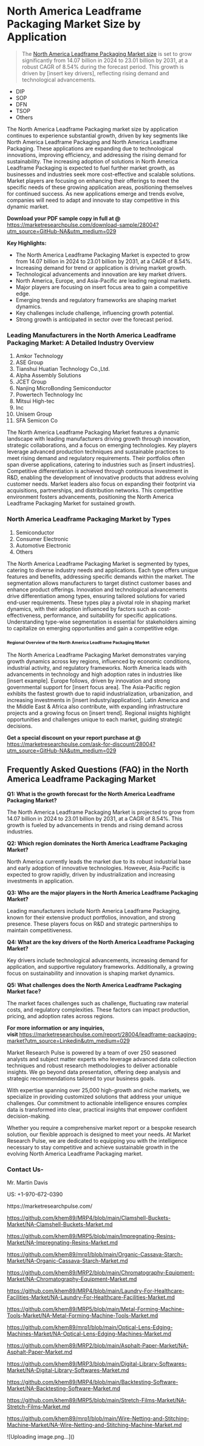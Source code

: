 <h1>North America Leadframe Packaging Market&nbsp;Size by Application</h1><blockquote><p>The <a href="https://marketresearchpulse.com/download-sample/28004?utm_source=GitHub-NA&amp;utm_medium=029">North America Leadframe Packaging Market size</a> is set to grow significantly from 14.07 billion in 2024 to 23.01 billion by 2031, at a robust CAGR of 8.54% during the forecast period. This growth is driven by [insert key drivers], reflecting rising demand and technological advancements.</p></blockquote><ul><li>DIP<li> SOP<li> DFN<li> TSOP<li> Others</li></ul><p>The North America Leadframe Packaging market size by application continues to experience substantial growth, driven by key segments like North America Leadframe Packaging and North America Leadframe Packaging. These applications are expanding due to technological innovations, improving efficiency, and addressing the rising demand for sustainability. The increasing adoption of solutions in North America Leadframe Packaging is expected to fuel further market growth, as businesses and industries seek more cost-effective and scalable solutions. Market players are focusing on enhancing their offerings to meet the specific needs of these growing application areas, positioning themselves for continued success. As new applications emerge and trends evolve, companies will need to adapt and innovate to stay competitive in this dynamic market.</p><p><strong>Download your PDF sample copy in full at @ </strong><a href="https://marketresearchpulse.com/download-sample/28004?utm_source=GitHub-NA&amp;utm_medium=029">https://marketresearchpulse.com/download-sample/28004?utm_source=GitHub-NA&amp;utm_medium=029</a></p><p><strong>Key Highlights: </strong></p><ul><li>The North America Leadframe Packaging Market is expected to grow from 14.07 billion in 2024 to 23.01 billion by 2031, at a CAGR of 8.54%.</li><li>Increasing demand for trend or application is driving market growth.</li><li>Technological advancements and innovation are key market drivers.</li><li>North America, Europe, and Asia-Pacific are leading regional markets.</li><li>Major players are focusing on insert focus area to gain a competitive edge.</li><li>Emerging trends and regulatory frameworks are shaping market dynamics.</li><li>Key challenges include challenge, influencing growth potential.</li><li>Strong growth is anticipated in sector over the forecast period.</li></ul><h3>Leading Manufacturers in the North America Leadframe Packaging Market: A Detailed Industry Overview</h3><ol><li>Amkor Technology</li><li>ASE Group</li><li>Tianshui Huatian Technology Co.,Ltd.</li><li>Alpha Assembly Solutions</li><li>JCET Group</li><li>Nanjing MicroBonding Semiconductor</li><li>Powertech Technology Inc</li><li>Mitsui High-tec</li><li>Inc</li><li>Unisem Group</li><li>SFA Semicon Co</li></ol><div class="flex max-w-full flex-col flex-grow"><div class="min-h-8 text-message flex w-full flex-col items-end gap-2 whitespace-normal break-words [.text-message+&amp;]:mt-5" dir="auto" data-message-author-role="assistant" data-message-id="fd8432e4-4910-450d-b182-61b7bfb0a01f" data-message-model-slug="gpt-4o"><div class="flex w-full flex-col gap-1 empty:hidden first:pt-[3px]"><div class="markdown prose w-full break-words dark:prose-invert light"><p>The North America Leadframe Packaging Market features a dynamic landscape with leading manufacturers driving growth through innovation, strategic collaborations, and a focus on emerging technologies. Key players leverage advanced production techniques and sustainable practices to meet rising demand and regulatory requirements. Their portfolios often span diverse applications, catering to industries such as [insert industries]. Competitive differentiation is achieved through continuous investment in R&amp;D, enabling the development of innovative products that address evolving customer needs. Market leaders also focus on expanding their footprint via acquisitions, partnerships, and distribution networks. This competitive environment fosters advancements, positioning the North America Leadframe Packaging Market for sustained growth.</p></div></div></div></div><h3>North America Leadframe Packaging Market by Types</h3><ol><li>Semiconductor<li> Consumer Electronic<li> Automotive Electronic<li> Others</li></ol><div class="flex max-w-full flex-col flex-grow"><div class="min-h-8 text-message flex w-full flex-col items-end gap-2 whitespace-normal break-words [.text-message+&amp;]:mt-5" dir="auto" data-message-author-role="assistant" data-message-id="084470be-0bb7-4664-bddf-5156b4f41249" data-message-model-slug="gpt-4o-mini"><div class="flex w-full flex-col gap-1 empty:hidden first:pt-[3px]"><div class="markdown prose w-full break-words dark:prose-invert light"><p>The North America Leadframe Packaging Market is segmented by types, catering to diverse industry needs and applications. Each type offers unique features and benefits, addressing specific demands within the market. The segmentation allows manufacturers to target distinct customer bases and enhance product offerings. Innovation and technological advancements drive differentiation among types, ensuring tailored solutions for varied end-user requirements. These types play a pivotal role in shaping market dynamics, with their adoption influenced by factors such as cost-effectiveness, performance, and suitability for specific applications. Understanding type-wise segmentation is essential for stakeholders aiming to capitalize on emerging opportunities and gain a competitive edge.</p></div></div></div></div><h3><span style="font-size: 11px;">Regional Overview of the North America Leadframe Packaging Market</span></h3><div class="flex max-w-full flex-col flex-grow"><div class="min-h-8 text-message flex w-full flex-col items-end gap-2 whitespace-normal break-words [.text-message+&amp;]:mt-5" dir="auto" data-message-author-role="assistant" data-message-id="e9038762-ce64-4e30-91c9-9bd413514231" data-message-model-slug="gpt-4o-mini"><div class="flex w-full flex-col gap-1 empty:hidden first:pt-[3px]"><div class="markdown prose w-full break-words dark:prose-invert light"><p>The North America Leadframe Packaging Market demonstrates varying growth dynamics across key regions, influenced by economic conditions, industrial activity, and regulatory frameworks. North America leads with advancements in technology and high adoption rates in industries like [insert example]. Europe follows, driven by innovation and strong governmental support for [insert focus area]. The Asia-Pacific region exhibits the fastest growth due to rapid industrialization, urbanization, and increasing investments in [insert industry/application]. Latin America and the Middle East &amp; Africa also contribute, with expanding infrastructure projects and a growing focus on [insert trend]. Regional insights highlight opportunities and challenges unique to each market, guiding strategic decisions.</p></div></div></div></div><p><strong>Get a special discount on your report purchase at @ </strong><a href="https://marketresearchpulse.com/ask-for-discount/28004?utm_source=GitHub-NA&amp;utm_medium=029">https://marketresearchpulse.com/ask-for-discount/28004?utm_source=GitHub-NA&amp;utm_medium=029</a></p><h2>Frequently Asked Questions (FAQ) in the North America Leadframe Packaging Market</h2><p><strong>Q1: What is the growth forecast for the North America Leadframe Packaging Market?</strong></p><p>The North America Leadframe Packaging Market is projected to grow from 14.07 billion in 2024 to 23.01 billion by 2031, at a CAGR of 8.54%. This growth is fueled by advancements in trends and rising demand across industries.</p><p><strong>Q2: Which region dominates the North America Leadframe Packaging Market?</strong></p><p>North America currently leads the market due to its robust industrial base and early adoption of innovative technologies. However, Asia-Pacific is expected to grow rapidly, driven by industrialization and increasing investments in application.</p><p><strong>Q3: Who are the major players in the North America Leadframe Packaging Market?</strong></p><p>Leading manufacturers include North America Leadframe Packaging, known for their extensive product portfolios, innovation, and strong presence. These players focus on R&amp;D and strategic partnerships to maintain competitiveness.</p><p><strong>Q4: What are the key drivers of the North America Leadframe Packaging Market?</strong></p><p>Key drivers include technological advancements, increasing demand for application, and supportive regulatory frameworks. Additionally, a growing focus on sustainability and innovation is shaping market dynamics.</p><p><strong>Q5: What challenges does the North America Leadframe Packaging Market face?</strong></p><p>The market faces challenges such as challenge, fluctuating raw material costs, and regulatory complexities. These factors can impact production, pricing, and adoption rates across regions.</p><p><strong>For more information or any inquiries, visit&nbsp;</strong><a href="https://marketresearchpulse.com/report/28004/leadframe-packaging-market?utm_source=Linkedin&utm_medium=029">https://marketresearchpulse.com/report/28004/leadframe-packaging-market?utm_source=Linkedin&utm_medium=029</a></p><p>Market Research Pulse is powered by a team of over 250 seasoned analysts and subject matter experts who leverage advanced data collection techniques and robust research methodologies to deliver actionable insights. We go beyond data presentation, offering deep analysis and strategic recommendations tailored to your business goals.</p><p>With expertise spanning over 25,000 high-growth and niche markets, we specialize in providing customized solutions that address your unique challenges. Our commitment to actionable intelligence ensures complex data is transformed into clear, practical insights that empower confident decision-making.</p><p>Whether you require a comprehensive market report or a bespoke research solution, our flexible approach is designed to meet your needs. At Market Research Pulse, we are dedicated to equipping you with the intelligence necessary to stay competitive and achieve sustainable growth in the evolving North America Leadframe Packaging market.</p><h3><strong>Contact Us-</strong></h3><p>Mr. Martin Davis</p><p>US: +1-970-672-0390</p><p>https://marketresearchpulse.com/</p><p><a href="https://github.com/khem89/MRP4/blob/main/Clamshell-Buckets-Market/NA-Clamshell-Buckets-Market.md">https://github.com/khem89/MRP4/blob/main/Clamshell-Buckets-Market/NA-Clamshell-Buckets-Market.md</a></p><p><a href="https://github.com/khem89/MRP5/blob/main/Impregnating-Resins-Market/NA-Impregnating-Resins-Market.md">https://github.com/khem89/MRP5/blob/main/Impregnating-Resins-Market/NA-Impregnating-Resins-Market.md</a></p><p><a href="https://github.com/khem89/mrp1/blob/main/Organic-Cassava-Starch-Market/NA-Organic-Cassava-Starch-Market.md">https://github.com/khem89/mrp1/blob/main/Organic-Cassava-Starch-Market/NA-Organic-Cassava-Starch-Market.md</a></p><p><a href="https://github.com/khem89/MRP2/blob/main/Chromatography-Equipment-Market/NA-Chromatography-Equipment-Market.md">https://github.com/khem89/MRP2/blob/main/Chromatography-Equipment-Market/NA-Chromatography-Equipment-Market.md</a></p><p><a href="https://github.com/khem89/MRP4/blob/main/Laundry-For-Healthcare-Facilities-Market/NA-Laundry-For-Healthcare-Facilities-Market.md">https://github.com/khem89/MRP4/blob/main/Laundry-For-Healthcare-Facilities-Market/NA-Laundry-For-Healthcare-Facilities-Market.md</a></p><p><a href="https://github.com/khem89/MRP5/blob/main/Metal-Forming-Machine-Tools-Market/NA-Metal-Forming-Machine-Tools-Market.md">https://github.com/khem89/MRP5/blob/main/Metal-Forming-Machine-Tools-Market/NA-Metal-Forming-Machine-Tools-Market.md</a></p><p><a href="https://github.com/khem89/mrp1/blob/main/Optical-Lens-Edging-Machines-Market/NA-Optical-Lens-Edging-Machines-Market.md">https://github.com/khem89/mrp1/blob/main/Optical-Lens-Edging-Machines-Market/NA-Optical-Lens-Edging-Machines-Market.md</a></p><p><a href="https://github.com/khem89/MRP2/blob/main/Asphalt-Paper-Market/NA-Asphalt-Paper-Market.md">https://github.com/khem89/MRP2/blob/main/Asphalt-Paper-Market/NA-Asphalt-Paper-Market.md</a></p><p><a href="https://github.com/khem89/MRP3/blob/main/Digital-Library-Softwares-Market/NA-Digital-Library-Softwares-Market.md">https://github.com/khem89/MRP3/blob/main/Digital-Library-Softwares-Market/NA-Digital-Library-Softwares-Market.md</a></p><p><a href="https://github.com/khem89/MRP4/blob/main/Backtesting-Software-Market/NA-Backtesting-Software-Market.md">https://github.com/khem89/MRP4/blob/main/Backtesting-Software-Market/NA-Backtesting-Software-Market.md</a></p><p><a href="https://github.com/khem89/MRP5/blob/main/Stretch-Films-Market/NA-Stretch-Films-Market.md">https://github.com/khem89/MRP5/blob/main/Stretch-Films-Market/NA-Stretch-Films-Market.md</a></p><p><a href="https://github.com/khem89/mrp1/blob/main/Wire-Netting-and-Stitching-Machine-Market/NA-Wire-Netting-and-Stitching-Machine-Market.md">https://github.com/khem89/mrp1/blob/main/Wire-Netting-and-Stitching-Machine-Market/NA-Wire-Netting-and-Stitching-Machine-Market.md</a></p>
![Uploading image.png…]()
